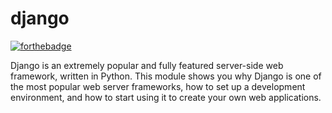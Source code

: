 # django

[![forthebadge](https://forthebadge.com/images/badges/uses-html.svg)](https://forthebadge.com) 

Django is an extremely popular and fully featured server-side web framework, written in Python. This module shows you why Django is one of the most popular web server frameworks, how to set up a development environment, and how to start using it to create your own web applications.
